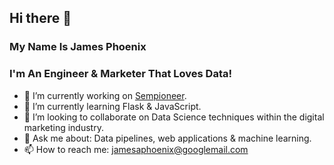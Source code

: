 ## Hi there 👋

### My Name Is James Phoenix

### I'm An Engineer & Marketer That Loves Data!

- 🔭  I’m currently working on [Sempioneer](https://sempioneer.com/).
- 🌱  I’m currently learning Flask & JavaScript.
- 👯  I’m looking to collaborate on Data Science techniques within the digital marketing industry.
- 💬  Ask me about: Data pipelines, web applications & machine learning.
- 📫  How to reach me: jamesaphoenix@googlemail.com
